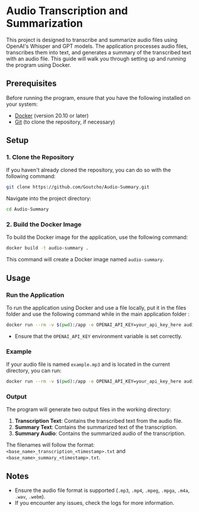 
# Audio Transcription and Summarization

This project is designed to transcribe and summarize audio files using OpenAI's Whisper and GPT models. The application processes audio files, transcribes them into text, and generates a summary of the transcribed text with an audio file. This guide will walk you through setting up and running the program using Docker.

## Prerequisites

Before running the program, ensure that you have the following installed on your system:

- [Docker](https://www.docker.com/get-started) (version 20.10 or later)
- [Git](https://git-scm.com/) (to clone the repository, if necessary)

## Setup

### 1. Clone the Repository

If you haven't already cloned the repository, you can do so with the following command:

```bash
git clone https://github.com/Goutcho/Audio-Summary.git
```

Navigate into the project directory:

```bash
cd Audio-Summary
```

### 2. Build the Docker Image

To build the Docker image for the application, use the following command:

```bash
docker build -t audio-summary .
```

This command will create a Docker image named `audio-summary`.

## Usage

### Run the Application

To run the application using Docker and use a file locally, put it in the files folder and use the following command while in the main application folder :

```bash
docker run --rm -v $(pwd):/app -e OPENAI_API_KEY=your_api_key_here audio-summary app/files/<name_of_the_file>
```

- Ensure that the `OPENAI_API_KEY` environment variable is set correctly.

### Example

If your audio file is named `example.mp3` and is located in the current directory, you can run:

```bash
docker run --rm -v $(pwd):/app -e OPENAI_API_KEY=your_api_key_here audio-summary app/example.mp3
```

### Output

The program will generate two output files in the working directory:

1. **Transcription Text**: Contains the transcribed text from the audio file.
2. **Summary Text**: Contains the summarized text of the transcription.
1. **Summary Audio**: Contains the summarized audio of the transcription.

The filenames will follow the format: `<base_name>_transcription_<timestamp>.txt` and `<base_name>_summary_<timestamp>.txt`.

## Notes

- Ensure the audio file format is supported (`.mp3`, `.mp4`, `.mpeg`, `.mpga`, `.m4a`, `.wav`, `.webm`).
- If you encounter any issues, check the logs for more information.


